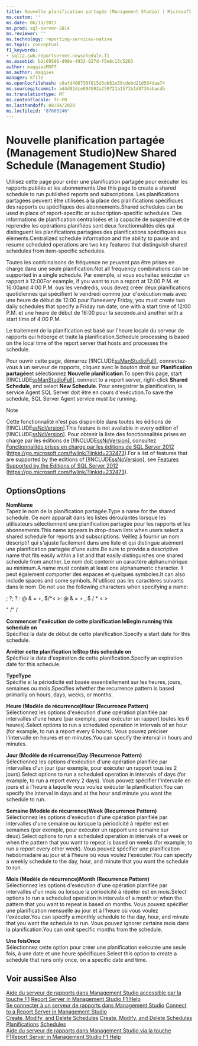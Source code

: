 ```yaml
---
title: Nouvelle planification partagée (Management Studio) | Microsoft Docs
ms.custom: ''
ms.date: 06/13/2017
ms.prod: sql-server-2014
ms.reviewer: ''
ms.technology: reporting-services-native
ms.topic: conceptual
f1_keywords:
- sql12.swb.reportserver.newschedule.f1
ms.assetid: b2c69586-d98e-4933-827d-f5e6c15c5203
author: maggiesMSFT
ms.author: maggies
manager: kfile
ms.openlocfilehash: c6afd406730f815d3ab61e59cdebd21d564daa74
ms.sourcegitcommit: ad4d92dce894592a259721a1571b1d8736abacdb
ms.translationtype: MT
ms.contentlocale: fr-FR
ms.lasthandoff: 08/04/2020
ms.locfileid: "87603246"
---
```

# <a name="new-shared-schedule-management-studio"></a><span data-ttu-id="4bac4-102">Nouvelle planification partagée (Management Studio)</span><span class="sxs-lookup"><span data-stu-id="4bac4-102">New Shared Schedule (Management Studio)</span></span>
  <span data-ttu-id="4bac4-103">Utilisez cette page pour créer une planification partagée pour exécuter les rapports publiés et les abonnements.</span><span class="sxs-lookup"><span data-stu-id="4bac4-103">Use this page to create a shared schedule to run published reports and subscriptions.</span></span> <span data-ttu-id="4bac4-104">Les planifications partagées peuvent être utilisées à la place des planifications spécifiques des rapports ou spécifiques des abonnements.</span><span class="sxs-lookup"><span data-stu-id="4bac4-104">Shared schedules can be used in place of report-specific or subscription-specific schedules.</span></span> <span data-ttu-id="4bac4-105">Des informations de planification centralisées et la capacité de suspendre et de reprendre les opérations planifiées sont deux fonctionnalités clés qui distinguent les planifications partagées des planifications spécifiques aux éléments.</span><span class="sxs-lookup"><span data-stu-id="4bac4-105">Centralized schedule information and the ability to pause and resume scheduled operations are two key features that distinguish shared schedules from item-specific schedules.</span></span>  
  
 <span data-ttu-id="4bac4-106">Toutes les combinaisons de fréquence ne peuvent pas être prises en charge dans une seule planification.</span><span class="sxs-lookup"><span data-stu-id="4bac4-106">Not all frequency combinations can be supported in a single schedule.</span></span> <span data-ttu-id="4bac4-107">Par exemple, si vous souhaitez exécuter un rapport à 12:00</span><span class="sxs-lookup"><span data-stu-id="4bac4-107">For example, if you want to run a report at 12:00 P.M.</span></span> <span data-ttu-id="4bac4-108">et 16:00</span><span class="sxs-lookup"><span data-stu-id="4bac4-108">and 4:00 P.M.</span></span> <span data-ttu-id="4bac4-109">ous les vendredis, vous devez créer deux planifications quotidiennes qui spécifient le vendredi comme jour d'exécution mais avec une heure de début de 12:00 pour l'une</span><span class="sxs-lookup"><span data-stu-id="4bac4-109">every Friday, you must create two daily schedules that specify a Friday run date, one with a start time of 12:00 P.M.</span></span> <span data-ttu-id="4bac4-110">et une heure de début de 16:00 pour la seconde.</span><span class="sxs-lookup"><span data-stu-id="4bac4-110">and another with a start time of 4:00 P.M.</span></span>  
  
 <span data-ttu-id="4bac4-111">Le traitement de la planification est basé sur l'heure locale du serveur de rapports qui héberge et traite la planification.</span><span class="sxs-lookup"><span data-stu-id="4bac4-111">Schedule processing is based on the local time of the report server that hosts and processes the schedule.</span></span>  
  
 <span data-ttu-id="4bac4-112">Pour ouvrir cette page, démarrez [!INCLUDE[ssManStudioFull](../../includes/ssmanstudiofull-md.md)], connectez-vous à un serveur de rapports, cliquez avec le bouton droit sur **Planification partagée**et sélectionnez **Nouvelle planification**.</span><span class="sxs-lookup"><span data-stu-id="4bac4-112">To open this page, start [!INCLUDE[ssManStudioFull](../../includes/ssmanstudiofull-md.md)], connect to a report server, right-click **Shared Schedule**, and select **New Schedule**.</span></span> <span data-ttu-id="4bac4-113">Pour enregistrer la planification, le service Agent SQL Server doit être en cours d'exécution.</span><span class="sxs-lookup"><span data-stu-id="4bac4-113">To save the schedule, SQL Server Agent service must be running.</span></span>  
  
> [!NOTE]  
>  <span data-ttu-id="4bac4-114">Cette fonctionnalité n'est pas disponible dans toutes les éditions de [!INCLUDE[ssNoVersion](../../includes/ssnoversion-md.md)].</span><span class="sxs-lookup"><span data-stu-id="4bac4-114">This feature is not available in every edition of [!INCLUDE[ssNoVersion](../../includes/ssnoversion-md.md)].</span></span> <span data-ttu-id="4bac4-115">Pour obtenir la liste des fonctionnalités prises en charge par les éditions de [!INCLUDE[ssNoVersion](../../includes/ssnoversion-md.md)], consultez [Fonctionnalités prises en charge par les éditions de SQL Server 2012](https://go.microsoft.com/fwlink/?linkid=232473) (https://go.microsoft.com/fwlink/?linkid=232473).</span><span class="sxs-lookup"><span data-stu-id="4bac4-115">For a list of features that are supported by the editions of [!INCLUDE[ssNoVersion](../../includes/ssnoversion-md.md)], see [Features Supported by the Editions of SQL Server 2012](https://go.microsoft.com/fwlink/?linkid=232473) (https://go.microsoft.com/fwlink/?linkid=232473).</span></span>  
  
## <a name="options"></a><span data-ttu-id="4bac4-116">Options</span><span class="sxs-lookup"><span data-stu-id="4bac4-116">Options</span></span>  
 <span data-ttu-id="4bac4-117">**Nom**</span><span class="sxs-lookup"><span data-stu-id="4bac4-117">**Name**</span></span>  
 <span data-ttu-id="4bac4-118">Tapez le nom de la planification partagée.</span><span class="sxs-lookup"><span data-stu-id="4bac4-118">Type a name for the shared schedule.</span></span> <span data-ttu-id="4bac4-119">Ce nom apparaît dans les listes déroulantes lorsque les utilisateurs sélectionnent une planification partagée pour les rapports et les abonnements.</span><span class="sxs-lookup"><span data-stu-id="4bac4-119">This name appears in drop-down lists when users select a shared schedule for reports and subscriptions.</span></span> <span data-ttu-id="4bac4-120">Veillez à fournir un nom descriptif qui s'ajuste facilement dans une liste et qui distingue aisément une planification partagée d'une autre.</span><span class="sxs-lookup"><span data-stu-id="4bac4-120">Be sure to provide a descriptive name that fits easily within a list and that easily distinguishes one shared schedule from another.</span></span> <span data-ttu-id="4bac4-121">Le nom doit contenir un caractère alphanumérique au minimum.</span><span class="sxs-lookup"><span data-stu-id="4bac4-121">A name must contain at least one alphanumeric character.</span></span> <span data-ttu-id="4bac4-122">Il peut également comporter des espaces et quelques symboles.</span><span class="sxs-lookup"><span data-stu-id="4bac4-122">It can also include spaces and some symbols.</span></span> <span data-ttu-id="4bac4-123">N'utilisez pas les caractères suivants dans le nom :</span><span class="sxs-lookup"><span data-stu-id="4bac4-123">Do not use the following characters when specifying a name:</span></span>  
  
 <span data-ttu-id="4bac4-124">; ?</span><span class="sxs-lookup"><span data-stu-id="4bac4-124">; ?</span></span> <span data-ttu-id="4bac4-125">: \@ & = +, $/\*\< ></span><span class="sxs-lookup"><span data-stu-id="4bac4-125">: \@ & = + , $ / \* \< ></span></span>  
  
 <span data-ttu-id="4bac4-126">" /</span><span class="sxs-lookup"><span data-stu-id="4bac4-126">" /</span></span>  
  
 <span data-ttu-id="4bac4-127">**Commencer l'exécution de cette planification le**</span><span class="sxs-lookup"><span data-stu-id="4bac4-127">**Begin running this schedule on**</span></span>  
 <span data-ttu-id="4bac4-128">Spécifiez la date de début de cette planification.</span><span class="sxs-lookup"><span data-stu-id="4bac4-128">Specify a start date for this schedule.</span></span>  
  
 <span data-ttu-id="4bac4-129">**Arrêter cette planification le**</span><span class="sxs-lookup"><span data-stu-id="4bac4-129">**Stop this schedule on**</span></span>  
 <span data-ttu-id="4bac4-130">Spécifiez la date d'expiration de cette planification.</span><span class="sxs-lookup"><span data-stu-id="4bac4-130">Specify an expiration date for this schedule.</span></span>  
  
 <span data-ttu-id="4bac4-131">**Type**</span><span class="sxs-lookup"><span data-stu-id="4bac4-131">**Type**</span></span>  
 <span data-ttu-id="4bac4-132">Spécifie si la périodicité est basée essentiellement sur les heures, jours, semaines ou mois.</span><span class="sxs-lookup"><span data-stu-id="4bac4-132">Specifies whether the recurrence pattern is based primarily on hours, days, weeks, or months.</span></span>  
  
 <span data-ttu-id="4bac4-133">**Heure (Modèle de récurrence)**</span><span class="sxs-lookup"><span data-stu-id="4bac4-133">**Hour (Recurrence Pattern)**</span></span>  
 <span data-ttu-id="4bac4-134">Sélectionnez les options d'exécution d'une opération planifiée par intervalles d'une heure (par exemple, pour exécuter un rapport toutes les 6 heures).</span><span class="sxs-lookup"><span data-stu-id="4bac4-134">Select options to run a scheduled operation in intervals of an hour (for example, to run a report every 6 hours).</span></span> <span data-ttu-id="4bac4-135">Vous pouvez préciser l'intervalle en heures et en minutes.</span><span class="sxs-lookup"><span data-stu-id="4bac4-135">You can specify the interval in hours and minutes.</span></span>  
  
 <span data-ttu-id="4bac4-136">**Jour (Modèle de récurrence)**</span><span class="sxs-lookup"><span data-stu-id="4bac4-136">**Day (Recurrence Pattern)**</span></span>  
 <span data-ttu-id="4bac4-137">Sélectionnez les options d'exécution d'une opération planifiée par intervalles d'un jour (par exemple, pour exécuter un rapport tous les 2 jours).</span><span class="sxs-lookup"><span data-stu-id="4bac4-137">Select options to run a scheduled operation in intervals of days (for example, to run a report every 2 days).</span></span> <span data-ttu-id="4bac4-138">Vous pouvez spécifier l'intervalle en jours et à l'heure à laquelle vous voulez exécuter la planification.</span><span class="sxs-lookup"><span data-stu-id="4bac4-138">You can specify the interval in days and at the hour and minute you want the schedule to run.</span></span>  
  
 <span data-ttu-id="4bac4-139">**Semaine (Modèle de récurrence)**</span><span class="sxs-lookup"><span data-stu-id="4bac4-139">**Week (Recurrence Pattern)**</span></span>  
 <span data-ttu-id="4bac4-140">Sélectionnez les options d'exécution d'une opération planifiée par intervalles d'une semaine ou lorsque la périodicité à répéter est en semaines (par exemple, pour exécuter un rapport une semaine sur deux).</span><span class="sxs-lookup"><span data-stu-id="4bac4-140">Select options to run a scheduled operation in intervals of a week or when the pattern that you want to repeat is based on weeks (for example, to run a report every other week).</span></span> <span data-ttu-id="4bac4-141">Vous pouvez spécifier une planification hebdomadaire au jour et à l'heure où vous voulez l'exécuter.</span><span class="sxs-lookup"><span data-stu-id="4bac4-141">You can specify a weekly schedule to the day, hour, and minute that you want the schedule to run.</span></span>  
  
 <span data-ttu-id="4bac4-142">**Mois (Modèle de récurrence)**</span><span class="sxs-lookup"><span data-stu-id="4bac4-142">**Month (Recurrence Pattern)**</span></span>  
 <span data-ttu-id="4bac4-143">Sélectionnez les options d'exécution d'une opération planifiée par intervalles d'un mois ou lorsque la périodicité à répéter est en mois.</span><span class="sxs-lookup"><span data-stu-id="4bac4-143">Select options to run a scheduled operation in intervals of a month or when the pattern that you want to repeat is based on months.</span></span> <span data-ttu-id="4bac4-144">Vous pouvez spécifier une planification mensuelle au jour et à l'heure où vous voulez l'exécuter.</span><span class="sxs-lookup"><span data-stu-id="4bac4-144">You can specify a monthly schedule to the day, hour, and minute that you want the schedule to run.</span></span> <span data-ttu-id="4bac4-145">Vous pouvez ignorer certains mois dans la planification.</span><span class="sxs-lookup"><span data-stu-id="4bac4-145">You can omit specific months from the schedule.</span></span>  
  
 <span data-ttu-id="4bac4-146">**Une fois**</span><span class="sxs-lookup"><span data-stu-id="4bac4-146">**Once**</span></span>  
 <span data-ttu-id="4bac4-147">Sélectionnez cette option pour créer une planification exécutée une seule fois, à une date et une heure spécifiques.</span><span class="sxs-lookup"><span data-stu-id="4bac4-147">Select this option to create a schedule that runs only once, on a specific date and time.</span></span>  
  
## <a name="see-also"></a><span data-ttu-id="4bac4-148">Voir aussi</span><span class="sxs-lookup"><span data-stu-id="4bac4-148">See Also</span></span>  
 <span data-ttu-id="4bac4-149">[Aide du serveur de rapports dans Management Studio accessible par la touche F1](report-server-in-management-studio-f1-help.md) </span><span class="sxs-lookup"><span data-stu-id="4bac4-149">[Report Server in Management Studio F1 Help](report-server-in-management-studio-f1-help.md) </span></span>  
 <span data-ttu-id="4bac4-150">[Se connecter à un serveur de rapports dans Management Studio](connect-to-a-report-server-in-management-studio.md) </span><span class="sxs-lookup"><span data-stu-id="4bac4-150">[Connect to a Report Server in Management Studio](connect-to-a-report-server-in-management-studio.md) </span></span>  
 <span data-ttu-id="4bac4-151">[Create, Modify, and Delete Schedules](../subscriptions/create-modify-and-delete-schedules.md) </span><span class="sxs-lookup"><span data-stu-id="4bac4-151">[Create, Modify, and Delete Schedules](../subscriptions/create-modify-and-delete-schedules.md) </span></span>  
 <span data-ttu-id="4bac4-152">[Planifications](../subscriptions/schedules.md) </span><span class="sxs-lookup"><span data-stu-id="4bac4-152">[Schedules](../subscriptions/schedules.md) </span></span>  
 [<span data-ttu-id="4bac4-153">Aide du serveur de rapports dans Management Studio via la touche F1</span><span class="sxs-lookup"><span data-stu-id="4bac4-153">Report Server in Management Studio F1 Help</span></span>](report-server-in-management-studio-f1-help.md)  
  
  
